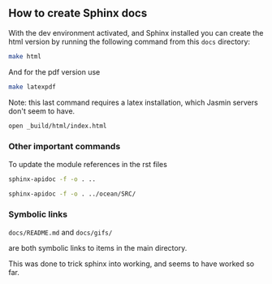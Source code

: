 ## How to create Sphinx docs

With the dev environment activated, and Sphinx installed you can create the html version by running the following command from this `docs` directory:

```bash
make html
```

And for the pdf version use

```bash
make latexpdf
```

Note: this last command requires a latex installation, which Jasmin servers don't seem to have.

```bash
open _build/html/index.html 
```

### Other important commands

To update the module references in the rst files

```bash
sphinx-apidoc -f -o . ..
```

```bash
sphinx-apidoc -f -o . ../ocean/SRC/
```

### Symbolic links

`docs/README.md` and `docs/gifs/`

are both symbolic links to items in the main directory.

This was done to trick sphinx into working, and seems to have worked so far.
